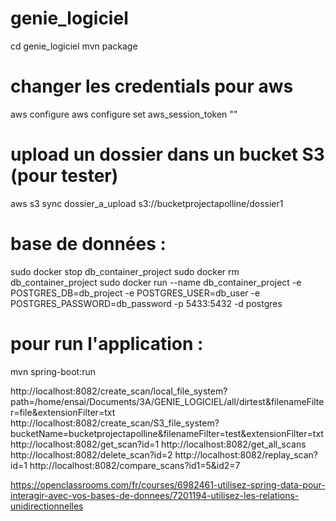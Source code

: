 # genie_logiciel

cd genie_logiciel
mvn package

# changer les credentials pour aws
aws configure
aws configure set aws_session_token "<token>"

# upload un dossier dans un bucket S3 (pour tester)
aws s3 sync dossier_a_upload s3://bucketprojectapolline/dossier1

# base de données : 
sudo docker stop db_container_project
sudo docker rm db_container_project
sudo docker run --name db_container_project -e POSTGRES_DB=db_project -e POSTGRES_USER=db_user -e POSTGRES_PASSWORD=db_password -p 5433:5432 -d postgres

# pour run l'application :
mvn spring-boot:run

http://localhost:8082/create_scan/local_file_system?path=/home/ensai/Documents/3A/GENIE_LOGICIEL/all/dirtest&filenameFilter=file&extensionFilter=txt
http://localhost:8082/create_scan/S3_file_system?bucketName=bucketprojectapolline&filenameFilter=test&extensionFilter=txt
http://localhost:8082/get_scan?id=1
http://localhost:8082/get_all_scans
http://localhost:8082/delete_scan?id=2
http://localhost:8082/replay_scan?id=1
http://localhost:8082/compare_scans?id1=5&id2=7



https://openclassrooms.com/fr/courses/6982461-utilisez-spring-data-pour-interagir-avec-vos-bases-de-donnees/7201194-utilisez-les-relations-unidirectionnelles